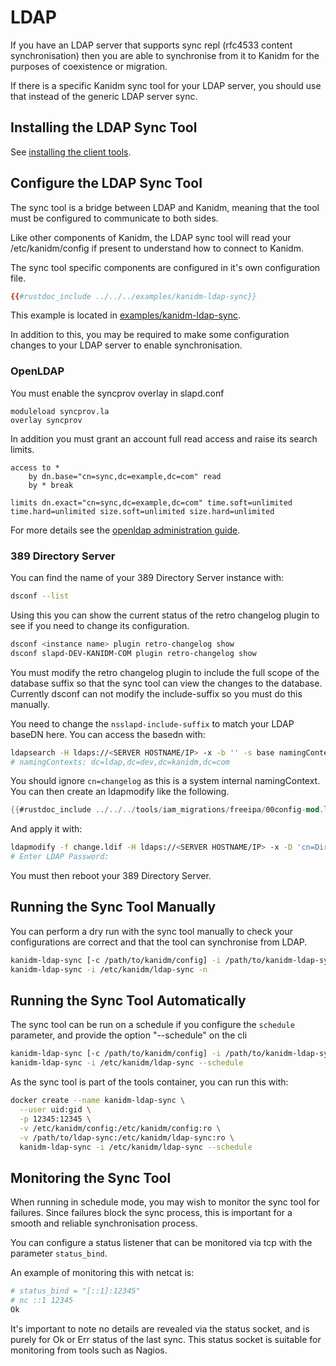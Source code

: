# LDAP

If you have an LDAP server that supports sync repl (rfc4533 content synchronisation) then you are
able to synchronise from it to Kanidm for the purposes of coexistence or migration.

If there is a specific Kanidm sync tool for your LDAP server, you should use that instead of the
generic LDAP server sync.

## Installing the LDAP Sync Tool

See [installing the client tools](../installing_client_tools.md).

## Configure the LDAP Sync Tool

The sync tool is a bridge between LDAP and Kanidm, meaning that the tool must be configured to
communicate to both sides.

Like other components of Kanidm, the LDAP sync tool will read your /etc/kanidm/config if present to
understand how to connect to Kanidm.

The sync tool specific components are configured in it's own configuration file.

```toml
{{#rustdoc_include ../../../examples/kanidm-ldap-sync}}
```

This example is located in
[examples/kanidm-ldap-sync](https://github.com/kanidm/kanidm/blob/master/examples/kanidm-ldap-sync).

In addition to this, you may be required to make some configuration changes to your LDAP server to
enable synchronisation.

### OpenLDAP

You must enable the syncprov overlay in slapd.conf

```
moduleload syncprov.la
overlay syncprov
```

In addition you must grant an account full read access and raise its search limits.

```
access to *
    by dn.base="cn=sync,dc=example,dc=com" read
    by * break

limits dn.exact="cn=sync,dc=example,dc=com" time.soft=unlimited time.hard=unlimited size.soft=unlimited size.hard=unlimited
```

For more details see the
[openldap administration guide](https://openldap.org/doc/admin24/replication.html#Configuring%20the%20different%20replication%20types).

### 389 Directory Server

You can find the name of your 389 Directory Server instance with:

```bash
dsconf --list
```

Using this you can show the current status of the retro changelog plugin to see if you need to
change its configuration.

```bash
dsconf <instance name> plugin retro-changelog show
dsconf slapd-DEV-KANIDM-COM plugin retro-changelog show
```

You must modify the retro changelog plugin to include the full scope of the database suffix so that
the sync tool can view the changes to the database. Currently dsconf can not modify the
include-suffix so you must do this manually.

You need to change the `nsslapd-include-suffix` to match your LDAP baseDN here. You can access the
basedn with:

```bash
ldapsearch -H ldaps://<SERVER HOSTNAME/IP> -x -b '' -s base namingContexts
# namingContexts: dc=ldap,dc=dev,dc=kanidm,dc=com
```

You should ignore `cn=changelog` as this is a system internal namingContext. You can then create an
ldapmodify like the following.

```rust
{{#rustdoc_include ../../../tools/iam_migrations/freeipa/00config-mod.ldif}}
```

And apply it with:

```bash
ldapmodify -f change.ldif -H ldaps://<SERVER HOSTNAME/IP> -x -D 'cn=Directory Manager' -W
# Enter LDAP Password:
```

You must then reboot your 389 Directory Server.

## Running the Sync Tool Manually

You can perform a dry run with the sync tool manually to check your configurations are correct and
that the tool can synchronise from LDAP.

```bash
kanidm-ldap-sync [-c /path/to/kanidm/config] -i /path/to/kanidm-ldap-sync -n
kanidm-ldap-sync -i /etc/kanidm/ldap-sync -n
```

## Running the Sync Tool Automatically

The sync tool can be run on a schedule if you configure the `schedule` parameter, and provide the
option "--schedule" on the cli

```bash
kanidm-ldap-sync [-c /path/to/kanidm/config] -i /path/to/kanidm-ldap-sync --schedule
kanidm-ldap-sync -i /etc/kanidm/ldap-sync --schedule
```

As the sync tool is part of the tools container, you can run this with:

```bash
docker create --name kanidm-ldap-sync \
  --user uid:gid \
  -p 12345:12345 \
  -v /etc/kanidm/config:/etc/kanidm/config:ro \
  -v /path/to/ldap-sync:/etc/kanidm/ldap-sync:ro \
  kanidm-ldap-sync -i /etc/kanidm/ldap-sync --schedule
```

## Monitoring the Sync Tool

When running in schedule mode, you may wish to monitor the sync tool for failures. Since failures
block the sync process, this is important for a smooth and reliable synchronisation process.

You can configure a status listener that can be monitored via tcp with the parameter `status_bind`.

An example of monitoring this with netcat is:

```bash
# status_bind = "[::1]:12345"
# nc ::1 12345
Ok
```

It's important to note no details are revealed via the status socket, and is purely for Ok or Err
status of the last sync. This status socket is suitable for monitoring from tools such as Nagios.
